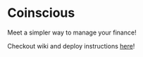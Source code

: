 # Coinscious

Meet a simpler way to manage your finance!

Checkout wiki and deploy instructions [here](https://github.com/nuvention-web/C-2018/wiki)!
